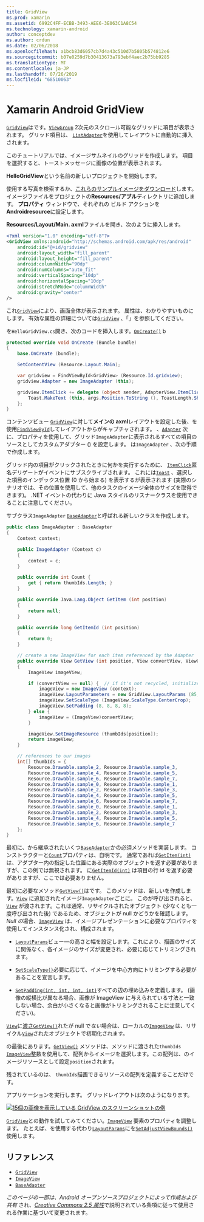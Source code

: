 ```yaml
---
title: GridView
ms.prod: xamarin
ms.assetid: 6992C4FF-ECBB-3493-AEE6-3E063C1A8C54
ms.technology: xamarin-android
author: conceptdev
ms.author: crdun
ms.date: 02/06/2018
ms.openlocfilehash: a1bcb83d6057cb7d4a43c510d7b5805b574812e6
ms.sourcegitcommit: b07e0259d7b30413673a793ebf4aec2b75bb9285
ms.translationtype: MT
ms.contentlocale: ja-JP
ms.lasthandoff: 07/26/2019
ms.locfileid: "68510063"
---
```

# <a name="xamarinandroid-gridview"></a>Xamarin Android GridView

[`GridView`](xref:Android.Widget.GridView)はです。[`ViewGroup`](xref:Android.Views.ViewGroup)
2次元のスクロール可能なグリッドに項目が表示されます。 グリッド項目は、 [`ListAdapter`](xref:Android.App.ListActivity.ListAdapter)を使用してレイアウトに自動的に挿入されます。

このチュートリアルでは、イメージサムネイルのグリッドを作成します。 項目を選択すると、トーストメッセージに画像の位置が表示されます。

**HelloGridView**という名前の新しいプロジェクトを開始します。

使用する写真を検索するか、[これらのサンプルイメージをダウンロード](https://developer.android.com/shareables/sample_images.zip)します。 イメージファイルをプロジェクトの**Resources/アブル**ディレクトリに追加します。 **プロパティ** ウィンドウで、それぞれの ビルド アクションを**Androidresource**に設定します。

**Resources/Layout/Main. axml**ファイルを開き、次のように挿入します。

```xml
<?xml version="1.0" encoding="utf-8"?>
<GridView xmlns:android="http://schemas.android.com/apk/res/android"
    android:id="@+id/gridview"
    android:layout_width="fill_parent"
    android:layout_height="fill_parent"
    android:columnWidth="90dp"
    android:numColumns="auto_fit"
    android:verticalSpacing="10dp"
    android:horizontalSpacing="10dp"
    android:stretchMode="columnWidth"
    android:gravity="center"
/>
```

これ[`GridView`](xref:Android.Widget.GridView)により、画面全体が表示されます。 属性は、わかりやすいものにします。 有効な属性の詳細については[`GridView`](xref:Android.Widget.GridView) 、「」を参照してください。

を`HelloGridView.cs`開き、次のコードを挿入します。[`OnCreate()`](xref:Android.App.Activity.OnCreate*)
b

```csharp
protected override void OnCreate (Bundle bundle)
{
    base.OnCreate (bundle);

    SetContentView (Resource.Layout.Main);

    var gridview = FindViewById<GridView> (Resource.Id.gridview);
    gridview.Adapter = new ImageAdapter (this);

    gridview.ItemClick += delegate (object sender, AdapterView.ItemClickEventArgs args) {
        Toast.MakeText (this, args.Position.ToString (), ToastLength.Short).Show ();
    };
}
```

コンテンツビュー [`GridView`](xref:Android.Widget.GridView)に対して**メインの axml**レイアウトを設定した後、を使用[`FindViewById`](xref:Android.App.Activity.FindViewById*)してレイアウトからがキャプチャされます。 、[`Adapter`](xref:Android.Widget.AdapterView.RawAdapter)
次に、プロパティを使用して、グリッド`ImageAdapter`に表示されるすべての項目のソースとしてカスタムアダプター () を設定します。 は`ImageAdapter` 、次の手順で作成します。

グリッド内の項目がクリックされたときに何かを実行するために、 [`ItemClick`](xref:Android.Widget.AdapterView.ItemClick)匿名デリゲートがイベントにサブスクライブされます。
これには[`Toast`](xref:Android.Widget.Toast) 、選択した項目のインデックス位置 (0 から始まる) を表示するが表示されます (実際のシナリオでは、その位置を使用して、他のタスクのイメージ全体のサイズを取得できます)。 .NET イベントの代わりに Java スタイルのリスナークラスを使用できることに注意してください。

サブクラス`ImageAdapter` [`BaseAdapter`](xref:Android.Widget.BaseAdapter)と呼ばれる新しいクラスを作成します。

```csharp
public class ImageAdapter : BaseAdapter
{
    Context context;

    public ImageAdapter (Context c)
    {
        context = c;
    }

    public override int Count {
        get { return thumbIds.Length; }
    }

    public override Java.Lang.Object GetItem (int position)
    {
        return null;
    }

    public override long GetItemId (int position)
    {
        return 0;
    }

    // create a new ImageView for each item referenced by the Adapter
    public override View GetView (int position, View convertView, ViewGroup parent)
    {
        ImageView imageView;

        if (convertView == null) {  // if it's not recycled, initialize some attributes
            imageView = new ImageView (context);
            imageView.LayoutParameters = new GridView.LayoutParams (85, 85);
            imageView.SetScaleType (ImageView.ScaleType.CenterCrop);
            imageView.SetPadding (8, 8, 8, 8);
        } else {
            imageView = (ImageView)convertView;
        }

        imageView.SetImageResource (thumbIds[position]);
        return imageView;
    }

    // references to our images
    int[] thumbIds = {
        Resource.Drawable.sample_2, Resource.Drawable.sample_3,
        Resource.Drawable.sample_4, Resource.Drawable.sample_5,
        Resource.Drawable.sample_6, Resource.Drawable.sample_7,
        Resource.Drawable.sample_0, Resource.Drawable.sample_1,
        Resource.Drawable.sample_2, Resource.Drawable.sample_3,
        Resource.Drawable.sample_4, Resource.Drawable.sample_5,
        Resource.Drawable.sample_6, Resource.Drawable.sample_7,
        Resource.Drawable.sample_0, Resource.Drawable.sample_1,
        Resource.Drawable.sample_2, Resource.Drawable.sample_3,
        Resource.Drawable.sample_4, Resource.Drawable.sample_5,
        Resource.Drawable.sample_6, Resource.Drawable.sample_7
    };
}
```

最初に、から継承されたいくつ[`BaseAdapter`](xref:Android.Widget.BaseAdapter)かの必須メソッドを実装します。 コンストラクターと[`Count`](xref:Android.Widget.BaseAdapter.Count)プロパティは、自明です。 通常であれば[`GetItem(int)`](xref:Android.Widget.BaseAdapter.GetItem*)
は、アダプター内の指定した位置にある実際のオブジェクトを返す必要がありますが、この例では無視されます。 に[`GetItemId(int)`](xref:Android.Widget.BaseAdapter.GetItemId*)
は項目の行 id を返す必要がありますが、ここでは必要ありません。

最初に必要なメソッド[`GetView()`](xref:Android.Widget.BaseAdapter.GetView*)はです。
このメソッドは、新しいを作成します。[`View`](xref:Android.Views.View)
に追加されたイメージ`ImageAdapter`ごとに。 このが呼び出されると、[`View`](xref:Android.Views.View)
が渡されます。これは通常、リサイクルされたオブジェクト (少なくとも一度呼び出された後) であるため、オブジェクトが null かどうかを確認します。 *Null の*場合、[`ImageView`](xref:Android.Widget.ImageView)
は、イメージプレゼンテーションに必要なプロパティを使用してインスタンス化され、構成されます。

- [`LayoutParams`](xref:Android.Views.View.LayoutParameters)ビュー&mdash;の高さと幅を設定します。これにより、描画のサイズに関係なく、各イメージのサイズが変更され、必要に応じてトリミングされます。

- [`SetScaleType()`](xref:Android.Widget.ImageView.SetScaleType*)必要に応じて、イメージを中心方向にトリミングする必要があることを宣言します。

- [`SetPadding(int, int, int, int)`](xref:Android.Views.View.SetPadding*)すべての辺の埋め込みを定義します。 (画像の縦横比が異なる場合、画像が ImageView に与えられている寸法と一致しない場合、余白が小さくなると画像がトリミングされることに注意してください)。

[`View`](xref:Android.Views.View)に[渡さ`GetView()`](xref:Android.Widget.BaseAdapter.GetView*)れたが null で*ない*場合は、ローカルの[`ImageView`](xref:Android.Widget.ImageView)
は、リサイクル[`View`](xref:Android.Views.View)されたオブジェクトで初期化されます。

の最後にあります。[`GetView()`](xref:Android.Widget.BaseAdapter.GetView*)
メソッドは、メソッドに渡された`thumbIds` [`ImageView`](xref:Android.Widget.ImageView)整数を使用して、配列からイメージを選択します。この配列は、のイメージリソースとして設定`position`されます。

残されているのは、 `thumbIds`描画できるリソースの配列を定義することだけです。

アプリケーションを実行します。 グリッドレイアウトは次のようになります。

[![15個の画像を表示している GridView のスクリーンショットの例](grid-view-images/helloviews4.png)](grid-view-images/helloviews4.png#lightbox)

[`GridView`](xref:Android.Widget.GridView)との動作を試してみてください。[`ImageView`](xref:Android.Widget.ImageView)
要素のプロパティを調整します。 たとえば、を使用する代わり[`LayoutParams`](xref:Android.Views.View.LayoutParameters)にを[`SetAdjustViewBounds()`](xref:Android.Widget.ImageView.SetAdjustViewBounds*)使用します。

## <a name="references"></a>リファレンス

- [`GridView`](xref:Android.Widget.GridView)
- [`ImageView`](xref:Android.Widget.ImageView)
- [`BaseAdapter`](xref:Android.Widget.BaseAdapter)

*このページの一部は、Android オープンソースプロジェクトによって作成および共有*
され、[*Creative Commons 2.5 属性*](http://creativecommons.org/licenses/by/2.5/)で説明されている条項に従って使用される作業に基づいて変更されます。
